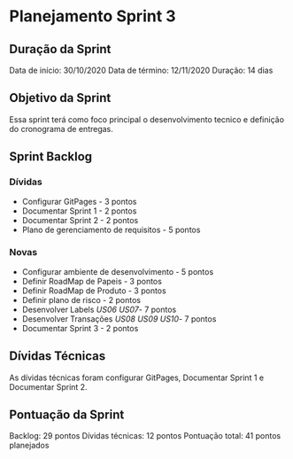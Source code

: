 # Planejamento Sprint 3
## Duração da Sprint
Data de início: 30/10/2020
Data de término: 12/11/2020
Duração: 14 dias

## Objetivo da Sprint
Essa sprint terá como foco principal o desenvolvimento tecnico e definição do cronograma de entregas.

## Sprint Backlog

### Dívidas
- Configurar GitPages - 3 pontos
- Documentar Sprint 1 - 2 pontos
- Documentar Sprint 2 - 2 pontos
- Plano de gerenciamento de requisitos - 5 pontos

### Novas
- Configurar ambiente de desenvolvimento - 5 pontos
- Definir RoadMap de Papeis - 3 pontos
- Definir RoadMap de Produto - 3 pontos
- Definir plano de risco - 2 pontos
- Desenvolver Labels _US06_ _US07_- 7 pontos 
- Desenvolver Transações _US08_ _US09_ _US10_- 7 pontos
- Documentar Sprint 3 - 2 pontos

## Dívidas Técnicas
As dívidas técnicas foram configurar GitPages, Documentar Sprint 1 e Documentar Sprint 2.

## Pontuação da Sprint
Backlog: 29 pontos
Dívidas técnicas: 12 pontos
Pontuação total: 41 pontos planejados